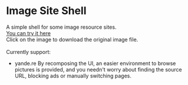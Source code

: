 # Image Site Shell
A simple shell for some image resource sites.<br/>
[You can try it here](https://iraka-c.github.io/Image-Site-Shell/index.html)<br/>
Click on the image to download the original image file.<br/><br/>
Currently support:<br/>
* yande.re
By recomposing the UI, an easier environment to browse pictures is provided, and you needn't worry about finding the source URL, blocking ads or manually switching pages.
